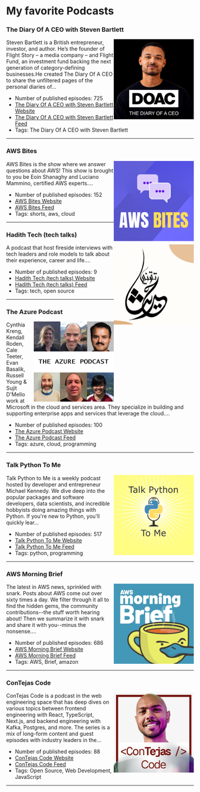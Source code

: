 # My favorite Podcasts



<h3 id="the-diary-of-a-ceo-with-steven-bartlett">The Diary Of A CEO with Steven Bartlett</h3>

<img align="right" width="215" height="215" src="./generated/images/the-diary-of-a-ceo-with-steven-bartlett.1&max-w=3000&max-h=3000&fit=crop&auto=format,compress" />

Steven Bartlett is a British entrepreneur, investor, and author. He’s the founder of Flight Story – a media company – and Flight Fund, an investment fund backing the next generation of category-defining businesses.He created The Diary Of A CEO to share the unfiltered pages of the personal diaries of...

* Number of published episodes: 725
* [The Diary Of A CEO with Steven Bartlett Website]()
* [The Diary Of A CEO with Steven Bartlett Feed](https://feeds.megaphone.fm/thediaryofaceo)
* Tags: The Diary Of A CEO with Steven Bartlett

----

<h3 id="aws-bites">AWS Bites</h3>

<img align="right" width="215" height="215" src="./generated/images/aws-bites.jpg" />

AWS Bites is the show where we answer questions about AWS! This show is brought to you be Eoin Shanaghy and Luciano Mammino, certified AWS experts....

* Number of published episodes: 152
* [AWS Bites Website](https://awsbites.com)
* [AWS Bites Feed](https://anchor.fm/s/6a3312a0/podcast/rss)
* Tags: shorts, aws, cloud

----

<h3 id="hadith-tech-tech-talks">Hadith Tech (tech talks)</h3>

<img align="right" width="215" height="215" src="./generated/images/hadith-tech-tech-talks.jpg" />

A podcast that host fireside interviews with tech leaders and role models to talk about their experience, career and life....

* Number of published episodes: 9
* [Hadith Tech (tech talks) Website](https://podcasters.spotify.com/pod/show/hadith-tech-en)
* [Hadith Tech (tech talks) Feed](https://anchor.fm/s/72e08798/podcast/rss)
* Tags: tech, open source

----

<h3 id="the-azure-podcast">The Azure Podcast</h3>

<img align="right" width="215" height="215" src="./generated/images/the-azure-podcast.jpg" />

Cynthia Kreng, Kendall Roden, Cale Teeter, Evan Basalik, Russell Young & Sujit D'Mello work at Microsoft in the cloud and services area. They specialize in building and supporting enterprise apps and services that leverage the cloud....

* Number of published episodes: 100
* [The Azure Podcast Website](http://azpodcast.azurewebsites.net/)
* [The Azure Podcast Feed](http://feeds.feedburner.com/TheAzurePodcast)
* Tags: azure, cloud, programming

----

<h3 id="talk-python-to-me">Talk Python To Me</h3>

<img align="right" width="215" height="215" src="./generated/images/talk-python-to-me.jpg" />

Talk Python to Me is a weekly podcast hosted by developer and entrepreneur Michael Kennedy. We
            dive deep into the popular packages and software developers, data scientists, and incredible hobbyists doing
            amazing things with Python. If you're new to Python, you'll quickly lear...

* Number of published episodes: 517
* [Talk Python To Me Website](https://talkpython.fm/)
* [Talk Python To Me Feed](https://talkpython.fm/episodes/rss)
* Tags: python, programming

----

<h3 id="aws-morning-brief">AWS Morning Brief</h3>

<img align="right" width="215" height="215" src="./generated/images/aws-morning-brief.jpg" />

The latest in AWS news, sprinkled with snark. Posts about AWS come out over sixty times a day. We filter through it all to find the hidden gems, the community contributions--the stuff worth hearing about! Then we summarize it with snark and share it with you--minus the nonsense....

* Number of published episodes: 686
* [AWS Morning Brief Website](https://www.lastweekinaws.com)
* [AWS Morning Brief Feed](https://feeds.transistor.fm/aws-morning-brief)
* Tags: AWS, Brief, amazon

----

<h3 id="contejas-code">ConTejas Code</h3>

<img align="right" width="215" height="215" src="./generated/images/contejas-code.jpeg" />

ConTejas Code is a podcast in the web engineering space that has deep dives on various topics between frontend engineering with React, TypeScript, Next.js, and backend engineering with Kafka, Postgres, and more. The series is a mix of long-form content and guest episodes with industry leaders in the...

* Number of published episodes: 88
* [ConTejas Code Website](https://shows.acast.com/contejas-code)
* [ConTejas Code Feed](https://feeds.acast.com/public/shows/655148df2861630012a1d01b)
* Tags: Open Source, Web Development, JavaScript

----


